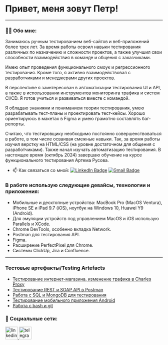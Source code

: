 # Привет, меня зовут Петр!

---

### 👨‍💻 Обо мне:

Занимаюсь ручным тестированием веб-сайтов и веб-приложений более трех лет. За время работы освоил навыки тестирования различных по назначению и сложности проектов, а также улучшил свои способности взаимодействия в команде и общения с заказчиками.

Имею опыт проведения функционального смоук и регрессионного тестирования. Кроме того, я активно взаимодействовал с разработчиками и менеджерами других проектов.

В перспективе я заинтересован в автоматизации тестирования UI и API, а также в использовании инструментов мониторинга трафика и систем CI/CD. Я готов учиться и развиваться вместе с командой.

Я обладаю знаниями и пониманием теории тестирования, умею разрабатывать тест-планы и проектировать тест-кейсы. Хорошо ориентируюсь в макетах в Figma и умею грамотно составлять баг-репорты.

Считаю, что тестировщику необходимо постоянно совершенствоваться в работе, в том числе осваивая смежные навыки. Так, за время работы изучил верстку на HTML/CSS (на уровне достаточном для общения с разработчиками). Также начал изучать автоматизацию тестирования.
В настоящее время (октябрь 2024) завершаю обучение на курсе функционального тестирования Артема Русова.

- 📫 Как связаться со мной: [![LinkedIn Badge](https://img.shields.io/badge/-@peter-blue?style=flat&logo=LinkedIn&logoColor=white)](https://www.linkedin.com/in/peter-gladkikh-55662a202/) [![Gmail Badge](https://img.shields.io/badge/-Gmail-red?style=flat&logo=Gmail&logoColor=white)](mailto:muzichello@gmail.com)

### В работе использую следующие девайсы, технологии и приложения:

- Мобильные и десктопные устройства: MacBook Pro (MacOS Ventura), iPhone SE и iPad 9.7 (iOS), ноутбук на Windows 10, Huawei Y9 (Android).
- Для эмуляции устройств под управлением MacOS и iOS использую Parallels и XCode.
- Chrome DevTools, особенно вкладка Network.
- Postman для тестирования API.
- Figma.
- Расширение PerfectPixel для Chrome.
- Системы ClickUp, Jira и Confluence.

---

### Тестовые артефакты/Testing Artefacts
- [Тестирование интернет-магазина, изменение трафика в Charles Proxy](https://github.com/PetrGladkikh/web)
- [Тестирование REST и SOAP API в Postman](https://github.com/PetrGladkikh/api)
- [Работа с SQL и MongoDB для тестирования](https://github.com/PetrGladkikh/database)
- [Тестирование мобильного приложения Android](https://github.com/PetrGladkikh/mobile)
- [Работа с bash и git](https://github.com/PetrGladkikh/git_bash)


### 🤝 Социальные сети:

  <div id="badges">
    <a href="https://www.linkedin.com/in/peter-gladkikh-55662a202/" target="_blank">
      <img src="https://cdn-icons-png.flaticon.com/512/2504/2504799.png" width="40" height="40" alt="linkedin" />
    </a>
    <a href="https://t.me/UnclePetyan" target="_blank">
      <img src="https://cdn-icons-png.flaticon.com/512/2111/2111646.png" width="40" height="40" alt="telegram" />
    </a>
  </div>

